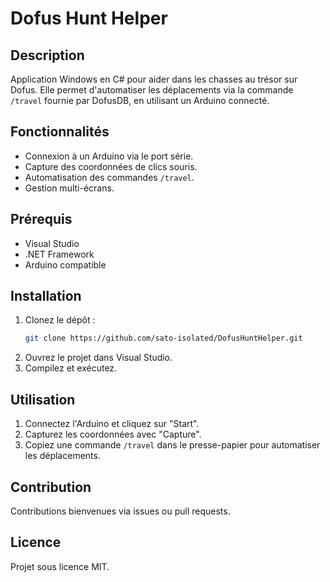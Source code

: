 # Dofus Hunt Helper

## Description
Application Windows en C# pour aider dans les chasses au trésor sur Dofus. Elle permet d'automatiser les déplacements via la commande `/travel` fournie par DofusDB, en utilisant un Arduino connecté.

## Fonctionnalités
- Connexion à un Arduino via le port série.
- Capture des coordonnées de clics souris.
- Automatisation des commandes `/travel`.
- Gestion multi-écrans.

## Prérequis
- Visual Studio
- .NET Framework
- Arduino compatible

## Installation
1. Clonez le dépôt :
   ```bash
   git clone https://github.com/sato-isolated/DofusHuntHelper.git
   ```
2. Ouvrez le projet dans Visual Studio.
3. Compilez et exécutez.

## Utilisation
1. Connectez l'Arduino et cliquez sur "Start".
2. Capturez les coordonnées avec "Capture".
3. Copiez une commande `/travel` dans le presse-papier pour automatiser les déplacements.

## Contribution
Contributions bienvenues via issues ou pull requests.

## Licence
Projet sous licence MIT.
